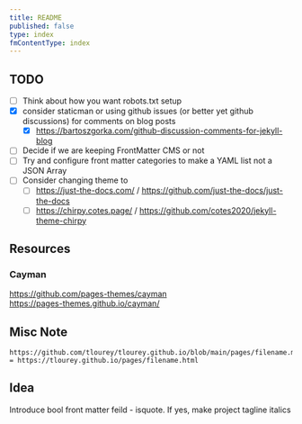 ```yaml
---
title: README
published: false
type: index
fmContentType: index
---
```


## TODO

* [ ] Think about how you want robots.txt setup
* [x] consider staticman or using github issues (or better yet github discussions) for comments on blog posts
  * [x] <https://bartoszgorka.com/github-discussion-comments-for-jekyll-blog>
* [ ] Decide if we are keeping FrontMatter CMS or not
* [ ] Try and configure front matter categories to make a YAML list not a JSON Array
* [ ] Consider changing theme to
  * [ ] <https://just-the-docs.com/> / <https://github.com/just-the-docs/just-the-docs>
  * [ ] <https://chirpy.cotes.page/> / <https://github.com/cotes2020/jekyll-theme-chirpy>

## Resources

### Cayman

<https://github.com/pages-themes/cayman>\
<https://pages-themes.github.io/cayman/>

## Misc Note

```text
https://github.com/tlourey/tlourey.github.io/blob/main/pages/filename.md = https://tlourey.github.io/pages/filename.html
```

## Idea

Introduce bool front matter feild - isquote. If yes, make project tagline italics